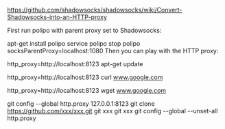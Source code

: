 https://github.com/shadowsocks/shadowsocks/wiki/Convert-Shadowsocks-into-an-HTTP-proxy

First run polipo with parent proxy set to Shadowsocks:

apt-get install polipo
service polipo stop
polipo socksParentProxy=localhost:1080
Then you can play with the HTTP proxy:

http_proxy=http://localhost:8123 apt-get update

http_proxy=http://localhost:8123 curl www.google.com

http_proxy=http://localhost:8123 wget www.google.com

git config --global http.proxy 127.0.0.1:8123
git clone https://github.com/xxx/xxx.git
git xxx
git xxx
git config --global --unset-all http.proxy